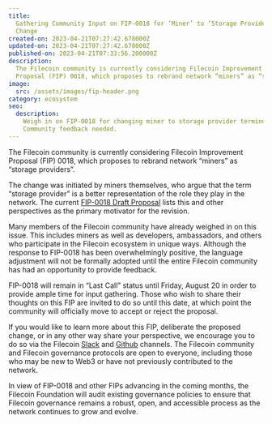 ```yaml
---
title:
  Gathering Community Input on FIP-0018 for ‘Miner’ to ‘Storage Provider’ Terminology
  Change
created-on: 2023-04-21T07:27:42.678000Z
updated-on: 2023-04-21T07:27:42.678000Z
published-on: 2023-04-21T07:33:56.200000Z
description:
  The Filecoin community is currently considering Filecoin Improvement
  Proposal (FIP) 0018, which proposes to rebrand network “miners” as “storage providers”.
image:
  src: /assets/images/fip-header.png
category: ecosystem
seo:
  description:
    Weigh in on FIP-0018 for changing miner to storage provider terminology.
    Community feedback needed.
---
```


The Filecoin community is currently considering Filecoin Improvement Proposal (FIP) 0018, which proposes to rebrand network “miners” as “storage providers”.

The change was initiated by miners themselves, who argue that the term “storage provider” is a better representation of the role they play in the network. The current [FIP-0018 Draft Proposal](https://github.com/filecoin-project/FIPs/blob/master/FIPS/fip-0018.md) lists this and other perspectives as the primary motivator for the revision.

Many members of the Filecoin community have already weighed in on this issue. This includes miners as well as developers, ambassadors, and others who participate in the Filecoin ecosystem in unique ways. Although the response to FIP-0018 has been overwhelmingly positive, the language adjustment will not be formally adopted until the entire Filecoin community has had an opportunity to provide feedback.

FIP-0018 will remain in “Last Call” status until Friday, August 20 in order to provide ample time for input gathering. Those who wish to share their thoughts on this FIP are invited to do so until this date, at which point the community will officially move to accept or reject the proposal.

If you would like to learn more about this FIP, deliberate the proposed change, or in any other way share your perspective, we encourage you to do so via the Filecoin [Slack](http://filecoinproject.slack.com/) and [Github](https://github.com/filecoin-project) channels. The Filecoin community and Filecoin governance protocols are open to everyone, including those who may be new to Web3 or have not previously contributed to the network.

In view of FIP-0018 and other FIPs advancing in the coming months, the Filecoin Foundation will audit existing governance policies to ensure that Filecoin governance remains a robust, open, and accessible process as the network continues to grow and evolve.
